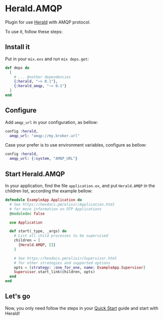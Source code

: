# Herald.AMQP

Plugin for use [Herald](https://hexdocs.pm/herald) with AMQP protocol.

To use it, follow these steps:

## Install it

Put in your `mix.exs` and run `mix deps.get`:

```elixir
def deps do
  [
    # ... Another dependencies
    {:herald, "~> 0.1"},
    {:herald_amqp, "~> 0.1"}
  ]
end
```

## Configure

Add `amqp_url` in your configuration, as bellow:

```elixir
config :herald,
  amqp_url: "amqp://my.broker.url"
```

Case your prefer is to use environment variables, configure as bellow:

```elixir
config :herald,
  amqp_url: {:system, "AMQP_URL"}
```

## Start Herald.AMQP

In your application, find the file `application.ex`, and put `Herald.AMQP` in the children list, according the example bellow:

```elixir
defmodule ExampleApp.Application do
  # See https://hexdocs.pm/elixir/Application.html
  # for more information on OTP Applications
  @moduledoc false

  use Application

  def start(_type, _args) do
    # List all child processes to be supervised
    children = [
      {Herald.AMQP, []}
    ]

    # See https://hexdocs.pm/elixir/Supervisor.html
    # for other strategies and supported options
    opts = [strategy: :one_for_one, name: ExampleApp.Supervisor]
    Supervisor.start_link(children, opts)
  end
end
```

## Let's go

Now, you only need follow the steps in your [Quick Start](https://hexdocs.pm/herald/) guide and start with Herald!